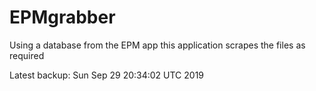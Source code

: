 # EPMgrabber
Using a database from the EPM app this application scrapes the files as required


Latest backup: Sun Sep 29 20:34:02 UTC 2019
